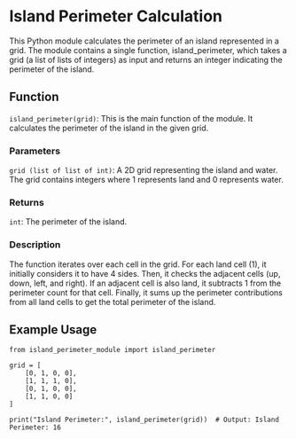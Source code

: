 # Island Perimeter Calculation

This Python module calculates the perimeter of an island represented in a grid. The module contains a single function, island_perimeter, which takes a grid (a list of lists of integers) as input and returns an integer indicating the perimeter of the island.

## Function

`island_perimeter(grid)`: This is the main function of the module. It calculates the perimeter of the island in the given grid.

### Parameters
`grid (list of list of int)`: A 2D grid representing the island and water. The grid contains integers where 1 represents land and 0 represents water.

### Returns

`int`: The perimeter of the island.

### Description
The function iterates over each cell in the grid. For each land cell (1), it initially considers it to have 4 sides. Then, it checks the adjacent cells (up, down, left, and right). If an adjacent cell is also land, it subtracts 1 from the perimeter count for that cell. Finally, it sums up the perimeter contributions from all land cells to get the total perimeter of the island.



## Example Usage

```
from island_perimeter_module import island_perimeter

grid = [
    [0, 1, 0, 0],
    [1, 1, 1, 0],
    [0, 1, 0, 0],
    [1, 1, 0, 0]
]

print("Island Perimeter:", island_perimeter(grid))  # Output: Island Perimeter: 16

```